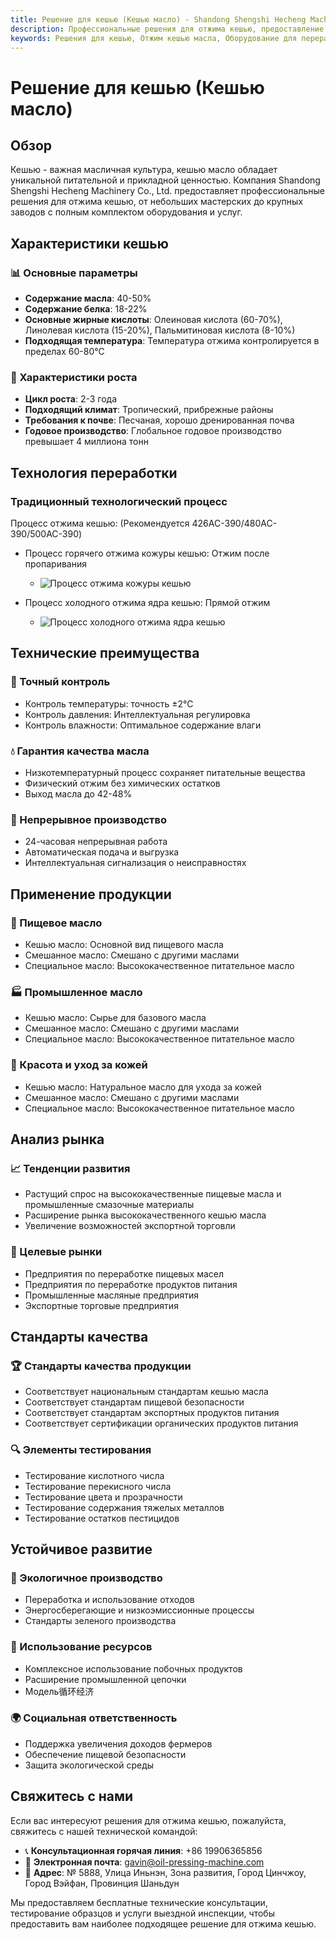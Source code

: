 ```yaml
---
title: Решение для кешью (Кешью масло) - Shandong Shengshi Hecheng Machinery Co., Ltd.
description: Профессиональные решения для отжима кешью, предоставление оборудования и технических услуг по переработке кешью, содержание масла 40-50%, богатое олеиновой кислотой, использование процесса холодного отжима для сохранения питательных веществ, удовлетворяющие потребности в высококачественных пищевых маслах и промышленных смазочных материалах.
keywords: Решения для кешью, Отжим кешью масла, Оборудование для переработки кешью, Линия производства кешью масла, Процесс холодного отжима кешью, Пресс для кешью масла, Экстракция кешью масла, Переработка кешью, Оборудование для отжима кешью масла, Оборудование для производства кешью масла
---
```


# Решение для кешью (Кешью масло)

## Обзор

Кешью - важная масличная культура, кешью масло обладает уникальной питательной и прикладной ценностью. Компания Shandong Shengshi Hecheng Machinery Co., Ltd. предоставляет профессиональные решения для отжима кешью, от небольших мастерских до крупных заводов с полным комплектом оборудования и услуг.

## Характеристики кешью

### 📊 Основные параметры
- **Содержание масла**: 40-50%
- **Содержание белка**: 18-22%
- **Основные жирные кислоты**: Олеиновая кислота (60-70%), Линолевая кислота (15-20%), Пальмитиновая кислота (8-10%)
- **Подходящая температура**: Температура отжима контролируется в пределах 60-80℃

### 🌱 Характеристики роста
- **Цикл роста**: 2-3 года
- **Подходящий климат**: Тропический, прибрежные районы
- **Требования к почве**: Песчаная, хорошо дренированная почва
- **Годовое производство**: Глобальное годовое производство превышает 4 миллиона тонн

## Технология переработки

### Традиционный технологический процесс

Процесс отжима кешью: (Рекомендуется 426AC-390/480AC-390/500AC-390)
+ Процесс горячего отжима кожуры кешью: Отжим после пропаривания
    + ![Процесс отжима кожуры кешью](/images/腰果皮热榨工艺Hot%20pressing%20process%20of%20cashew%20peel.png)

+ Процесс холодного отжима ядра кешью: Прямой отжим
    + ![Процесс холодного отжима ядра кешью](/images/腰果仁冷榨工艺_Cold%20pressing%20process%20of%20cashew%20kernels_.png)

## Технические преимущества

### 🎯 Точный контроль
- Контроль температуры: точность ±2℃
- Контроль давления: Интеллектуальная регулировка
- Контроль влажности: Оптимальное содержание влаги

### 💧 Гарантия качества масла
- Низкотемпературный процесс сохраняет питательные вещества
- Физический отжим без химических остатков
- Выход масла до 42-48%

### 🔄 Непрерывное производство
- 24-часовая непрерывная работа
- Автоматическая подача и выгрузка
- Интеллектуальная сигнализация о неисправностях

## Применение продукции

### 🍳 Пищевое масло
- Кешью масло: Основной вид пищевого масла
- Смешанное масло: Смешано с другими маслами
- Специальное масло: Высококачественное питательное масло

### 🏭 Промышленное масло
- Кешью масло: Сырье для базового масла
- Смешанное масло: Смешано с другими маслами
- Специальное масло: Высококачественное питательное масло

### 💄 Красота и уход за кожей
- Кешью масло: Натуральное масло для ухода за кожей
- Смешанное масло: Смешано с другими маслами
- Специальное масло: Высококачественное питательное масло

## Анализ рынка

### 📈 Тенденции развития
- Растущий спрос на высококачественные пищевые масла и промышленные смазочные материалы
- Расширение рынка высококачественного кешью масла
- Увеличение возможностей экспортной торговли

### 🎯 Целевые рынки
- Предприятия по переработке пищевых масел
- Предприятия по переработке продуктов питания
- Промышленные масляные предприятия
- Экспортные торговые предприятия

## Стандарты качества

### 🏆 Стандарты качества продукции
- Соответствует национальным стандартам кешью масла
- Соответствует стандартам пищевой безопасности
- Соответствует стандартам экспортных продуктов питания
- Соответствует сертификации органических продуктов питания

### 🔍 Элементы тестирования
- Тестирование кислотного числа
- Тестирование перекисного числа
- Тестирование цвета и прозрачности
- Тестирование содержания тяжелых металлов
- Тестирование остатков пестицидов

## Устойчивое развитие

### 🌱 Экологичное производство
- Переработка и использование отходов
- Энергосберегающие и низкоэмиссионные процессы
- Стандарты зеленого производства

### 🔄 Использование ресурсов
- Комплексное использование побочных продуктов
- Расширение промышленной цепочки
- Модель循环经济

### 🌍 Социальная ответственность
- Поддержка увеличения доходов фермеров
- Обеспечение пищевой безопасности
- Защита экологической среды

## Свяжитесь с нами

Если вас интересуют решения для отжима кешью, пожалуйста, свяжитесь с нашей технической командой:

- 📞 **Консультационная горячая линия**: +86 19906365856
- 📧 **Электронная почта**: gavin@oil-pressing-machine.com
- 📍 **Адрес**: № 5888, Улица Иньнэн, Зона развития, Город Цинчжоу, Город Вэйфан, Провинция Шаньдун

Мы предоставляем бесплатные технические консультации, тестирование образцов и услуги выездной инспекции, чтобы предоставить вам наиболее подходящее решение для отжима кешью.